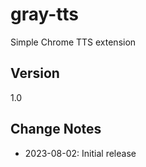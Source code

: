 # gray-tts
Simple Chrome TTS extension

## Version
1.0

## Change Notes
- 2023-08-02: Initial release